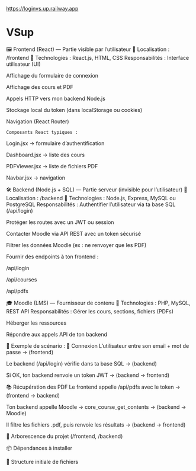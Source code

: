 https://loginvs.up.railway.app
# VSup
🖼️ Frontend (React) — Partie visible par l’utilisateur
📍 Localisation : /frontend
🔧 Technologies : React.js, HTML, CSS
 Responsabilités :
Interface utilisateur (UI)

Affichage du formulaire de connexion

Affichage des cours et PDF

Appels HTTP vers mon backend Node.js

Stockage local du token (dans localStorage ou cookies)

Navigation (React Router)

    Composants React typiques :
    
Login.jsx → formulaire d’authentification

Dashboard.jsx → liste des cours

PDFViewer.jsx → liste de fichiers PDF

Navbar.jsx → navigation

🛠️ Backend (Node.js + SQL) — Partie serveur (invisible pour l’utilisateur)
📍 Localisation : /backend
🔧 Technologies : Node.js, Express, MySQL ou PostgreSQL
 Responsabilités :
Authentifier l’utilisateur via ta base SQL (/api/login)

Protéger les routes avec un JWT ou session

Contacter Moodle via API REST avec un token sécurisé

Filtrer les données Moodle (ex : ne renvoyer que les PDF)

Fournir des endpoints à ton frontend :

/api/login

/api/courses

/api/pdfs

🎓 Moodle (LMS) — Fournisseur de contenu
🔧 Technologies : PHP, MySQL, REST API
 Responsabilités :
Gérer les cours, sections, fichiers (PDFs)

Héberger les ressources

Répondre aux appels API de ton backend

🧩 Exemple de scénario :
🔐 Connexion
L’utilisateur entre son email + mot de passe → (frontend)

Le backend (/api/login) vérifie dans ta base SQL → (backend)

Si OK, ton backend renvoie un token JWT → (backend → frontend)

📚 Récupération des PDF
Le frontend appelle /api/pdfs avec le token → (frontend → backend)

Ton backend appelle Moodle → core_course_get_contents → (backend → Moodle)

Il filtre les fichiers .pdf, puis renvoie les résultats → (backend → frontend)

📁 Arborescence du projet (/frontend, /backend)

📦 Dépendances à installer

🧱 Structure initiale de fichiers
